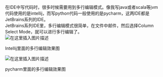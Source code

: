 在IDE中写代码时，很多时候需要用到多行编辑模式。像我写java或者scala等jvm代码使用的是intellij，而写python代码一般使用的是pycharm，这两IDE都是JetBrains系列的IDE。  
JetBrains系列IDE里，多行编辑模式很简单，在文件中邮件，然后选择Column Select Mode，就可以进行多行编辑了。  
![在这里插入图片描述](https://github.com/bitcarmanlee/easy-algorithm-interview-photo/blob/master/tools/intellij/2.png)      

Intellij里面的多行编辑效果图  

![在这里插入图片描述](https://github.com/bitcarmanlee/easy-algorithm-interview-photo/blob/master/tools/intellij/3.png)    

pycharm里面的多行编辑效果图  